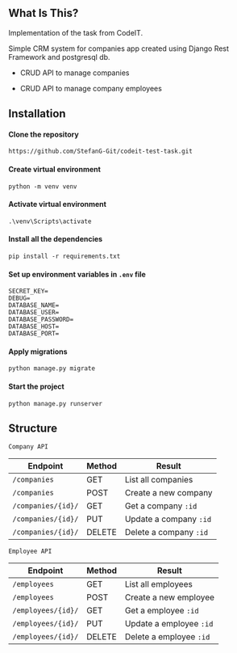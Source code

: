 ## What Is This?

Implementation of the task from CodeIT.

Simple CRM system for companies app created using Django Rest Framework and postgresql db.

 - CRUD API to manage companies

 - CRUD API to manage company employees

## Installation

#### Clone the repository

`https://github.com/StefanG-Git/codeit-test-task.git`

#### Create virtual environment 

`python -m venv venv`

####  Activate virtual environment

`.\venv\Scripts\activate`

####  Install all the dependencies

`pip install -r requirements.txt`

#### Set up environment variables in `.env` file

```
SECRET_KEY=
DEBUG=
DATABASE_NAME=
DATABASE_USER=
DATABASE_PASSWORD=
DATABASE_HOST=
DATABASE_PORT=
```

#### Apply migrations

`python manage.py migrate`

#### Start the project

`python manage.py runserver`

## Structure

`Company API`

| Endpoint           | Method | Result                 |
|--------------------|--------|------------------------|
| `/companies`       | GET    | List all companies     |
| `/companies`       | POST   | Create a new company   |
| `/companies/{id}/` | GET    | Get a company `:id`    |
| `/companies/{id}/` | PUT    | Update a company `:id` |
| `/companies/{id}/` | DELETE | Delete a company `:id` |



`Employee API`

| Endpoint           | Method | Result                  |
|--------------------|--------|-------------------------|
| `/employees`       | GET    | List all employees      |
| `/employees`       | POST   | Create a new employee   |
| `/employees/{id}/` | GET    | Get a employee `:id`    |
| `/employees/{id}/` | PUT    | Update a employee `:id` |
| `/employees/{id}/` | DELETE | Delete a employee `:id` |

